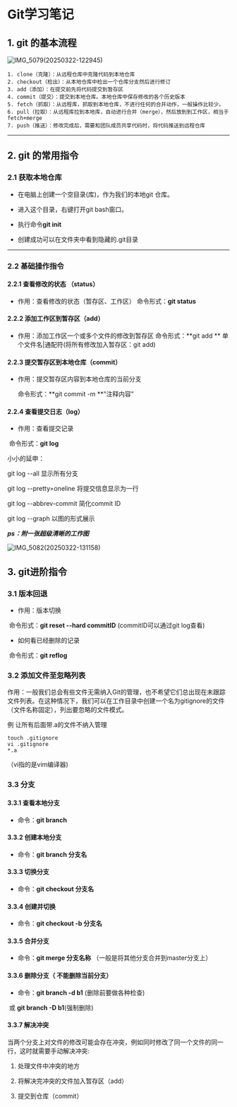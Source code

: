# Git学习笔记

## 1. git 的基本流程



![IMG_5079(20250322-122945)](C:\Users\Tong\Desktop\IMG_5079(20250322-122945).PNG)

```
1. clone（克隆）：从远程仓库中克隆代码到本地仓库
2. checkout（检出）：从本地仓库中检出一个仓库分支然后进行修订
3. add（添加）：在提交前先将代码提交到暂存区
4. commit（提交）：提交到本地仓库。本地仓库中保存修改的各个历史版本
5. fetch（抓取）：从远程库，抓取到本地仓库，不进行任何的合并动作，一般操作比较少。
6. pull（拉取）：从远程库拉到本地库，自动进行合并（merge），然后放到到工作区，相当于fetch+merge
7. push（推送）：修改完成后，需要和团队成员共享代码时，将代码推送到远程仓库
```

***

## 2. git 的常用指令

### 2.1 获取本地仓库

- 在电脑上创建一个空目录(库)，作为我们的本地git 仓库。

- 进入这个目录，右键打开git bash窗口。

- 执行命令**git init**

- 创建成功可以在文件夹中看到隐藏的.git目录

***

### 2.2 基础操作指令

 #### 2.2.1 查看修改的状态 （status）

- 作用：查看修改的状态（暂存区、工作区）
  命令形式：**git status**

#### 2.2.2 添加工作区到暂存区（add）

- 作用：添加工作区一个或多个文件的修改到暂存区
  命令形式：**git add ** 单个文件名|通配符(将所有修改加入暂存区：git add)

#### 2.2.3 提交暂存区到本地仓库（commit）

- 作用：提交暂存区内容到本地仓库的当前分支

  命令形式：**git commit -m **"注释内容”

  

#### 2.2.4 查看提交日志（log）

- 作用：查看提交记录

​       命令形式：**git log**

小小的延申：

git log --all 显示所有分支

git log --pretty=oneline 将提交信息显示为一行

git log --abbrev-commit 简化commit ID

git log --graph 以图的形式展示

***ps：附一张超级清晰的工作图***

![IMG_5082(20250322-131158)](C:\Users\Tong\Downloads/IMG_5082(20250322-131158).PNG)

## 3. git进阶指令

### 3.1 版本回退

- 作用：版本切换

​       命令形式：**git reset --hard commitID**   (commitID可以通过git log查看)

- 如何看已经删除的记录

​       命令形式：**git reflog**

### 3.2 添加文件至忽略列表

作用：一般我们总会有些文件无需纳入Git的管理，也不希望它们总出现在未跟踪文件列表。在这种情况下，我们可以在工作目录中创建一个名为gitignore的文件（文件名称固定），列出要忽略的文件模式。

 例 让所有后面带.a的文件不纳入管理

```
touch .gitignore
vi .gitignore
*.a
```

（vi指的是vim编译器)

### 3.3 分支

#### 3.3.1 查看本地分支

- 命令：**git branch**

#### 3.3.2 创建本地分支

- 命令：**git branch 分支名**

#### 3.3.3 切换分支

- 命令：**git checkout 分支名**

#### 3.3.4 创建并切换

- 命令：**git checkout -b 分支名**

#### 3.3.5 合并分支

- 命令：**git merge 分支名称** （一般是将其他分支合并到master分支上）

#### 3.3.6 删除分支（ 不能删除当前分支）

- 命令：**git branch -d b1** (删除前要做各种检查)

​       或 **git branch -D b1**(强制删除)

####  3.3.7 解决冲突

当两个分支上对文件的修改可能会存在冲突，例如同时修改了同一个文件的同一行，这时就需要手动解决冲突:

1. 处理文件中冲突的地方

2. 将解决完冲突的文件加入暂存区（add）

3. 提交到仓库（commit）













